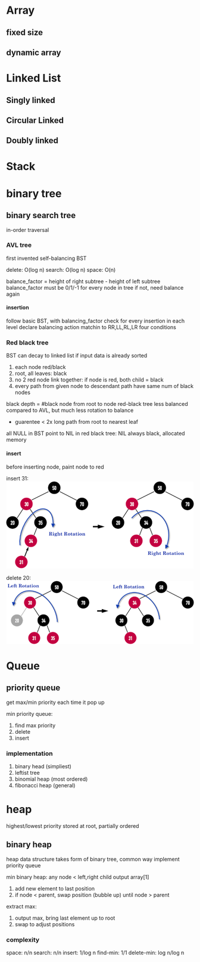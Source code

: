 # Array
## fixed size
## dynamic array

# Linked List
## Singly linked
## Circular Linked
## Doubly linked

# Stack 

# binary tree
## binary search tree
in-order traversal 

### AVL tree
first invented self-balancing BST

delete: O(log n)
search: O(log n)
space: O(n)

balance_factor = height of right subtree - height of left subtree
balance_factor must be 0/1/-1 for every node in tree
if not, need balance again

#### insertion
follow basic BST, with balancing_factor check for every insertion in each level
declare balancing action matchin to RR,LL,RL,LR four conditions

### Red black tree
BST can decay to linked list if input data is already sorted
1. each node red/black
2. root, all leaves: black
3. no 2 red node link together: if node is red, both child = black
4. every path from given node to descendant path have same num of black nodes

black depth = #black node from root to node
red-black tree less balanced compared to AVL, but much less rotation to balance
  - guarentee < 2x long path from root to nearest leaf
  
all NULL in BST point to NIL in red black tree: NIL always black, allocated memory

#### insert
before inserting node, paint node to red

insert 31:
![](img/Algorithm/right_rotate.png)

delete 20:
![](img/Algorithm/left_rotate.png)


# Queue
## priority queue
get max/min priority each time it pop up

min priority queue: 
1. find max priority
2. delete 
3. insert

### implementation
1. binary head (simpliest)
2. leftist tree
3. binomial heap (most ordered)
4. fibonacci heap (general)



# heap
highest/lowest priority stored at root, partially ordered

## binary heap
heap data structure takes form of binary tree, common way implement priority queue

min binary heap: any node < left,right child
output array[1]
1. add new element to last position
2. if node < parent, swap position (bubble up) until node > parent

extract max:
1. output max, bring last element up to root
2. swap to adjust positions

### complexity
space: n/n
search: n/n
insert: 1/log n
find-min: 1/1
delete-min: log n/log n


